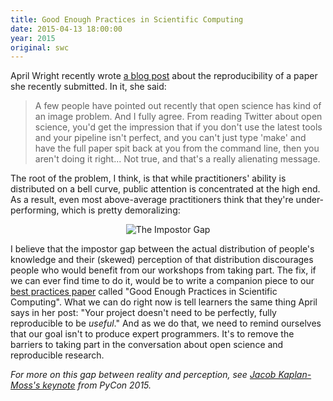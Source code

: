 ```yaml
---
title: Good Enough Practices in Scientific Computing
date: 2015-04-13 18:00:00
year: 2015
original: swc
---
```

<p>
  April Wright recently wrote
  <a href="http://wrightaprilm.github.io/posts/parity-paper.html">a blog post</a>
  about the reproducibility of a paper she recently submitted.
  In it,
  she said:
</p>
<blockquote>
  <p>
    A few people have pointed out recently that open science has kind of an image problem.
    And I fully agree.
    From reading Twitter about open science,
    you'd get the impression that if you don't use the latest tools and your pipeline isn't perfect,
    and you can't just type 'make' and have the full paper spit back at you from the command line,
    then you aren't doing it right...
    Not true, and that's a really alienating message.
  </p>
</blockquote>
<p>
  The root of the problem,
  I think,
  is that while practitioners' ability is distributed on a bell curve,
  public attention is concentrated at the high end.
  As a result,
  even most above-average practitioners think that they're under-performing,
  which is pretty demoralizing:
</p>
<div align="center">
  <img src="{{site.github.url}}/files/2015/04/impostor-gap.png" class="img-responsive" alt="The Impostor Gap" />
</div>
<p>
  I believe that
  the impostor gap between the actual distribution of people's knowledge
  and their (skewed) perception of that distribution
  discourages people who would benefit from our workshops from taking part.
  The fix,
  if we can ever find time to do it,
  would be to write a companion piece to our
  <a href="http://journals.plos.org/plosbiology/article?id=10.1371/journal.pbio.1001745">best practices paper</a>
  called "Good Enough Practices in Scientific Computing".
  What we can do right now is tell learners the same thing April says in her post:
  "Your project doesn't need to be perfectly, fully reproducible to be <em>useful</em>."
  And as we do that,
  we need to remind ourselves that our goal isn't to produce expert programmers.
  It's to remove the barriers to taking part in the conversation
  about open science and reproducible research.
</p>
<p>
  <em>
    For more on this gap between reality and perception,
    see <a href="https://www.youtube.com/watch?v=hIJdFxYlEKE">Jacob Kaplan-Moss's keynote</a>
    from PyCon 2015.
  </em>
</p>
